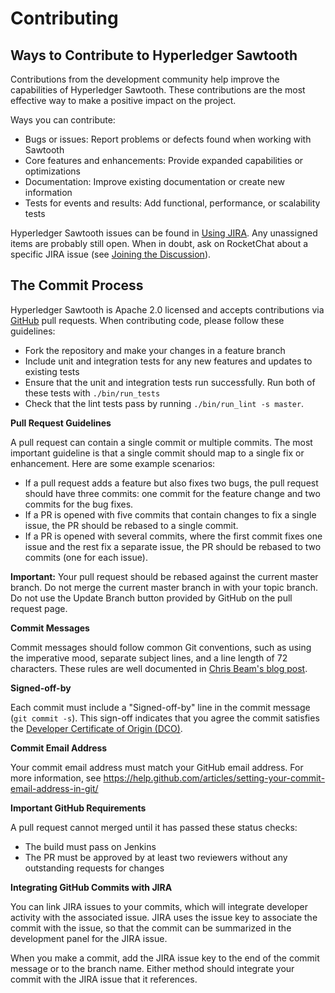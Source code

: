 <!--
 Copyright (c) 2015-2017, Intel Corporation.
 Copyright (c) 2020, Walmart Inc.
 Licensed under Creative Commons Attribution 4.0 International License
 https://creativecommons.org/licenses/by/4.0/
-->

# Contributing

## Ways to Contribute to Hyperledger Sawtooth

Contributions from the development community help improve the capabilities of
Hyperledger Sawtooth. These contributions are the most effective way to
make a positive impact on the project.

Ways you can contribute:

* Bugs or issues: Report problems or defects found when working with Sawtooth
* Core features and enhancements: Provide expanded capabilities or optimizations
* Documentation: Improve existing documentation or create new information
* Tests for events and results: Add functional, performance, or scalability
  tests

Hyperledger Sawtooth issues can be found in
[Using JIRA](issue_tracking#using-jira).  Any unassigned items
are probably still open. When in doubt, ask on RocketChat about a specific
JIRA issue (see [Joining the Discussion](./join_the_discussion.html)).

## The Commit Process

Hyperledger Sawtooth is Apache 2.0 licensed and accepts contributions
via [GitHub](https://github.com/hyperledger/sawtooth-core)
pull requests. When contributing code, please follow these guidelines:

* Fork the repository and make your changes in a feature branch
* Include unit and integration tests for any new features and updates
  to existing tests
* Ensure that the unit and integration tests run successfully. Run both
  of these tests with ``./bin/run_tests``
* Check that the lint tests pass by running ``./bin/run_lint -s master``.

**Pull Request Guidelines**

A pull request can contain a single commit or multiple commits. The most
important guideline is that a single commit should map to a single fix or
enhancement. Here are some example scenarios:

* If a pull request adds a feature but also fixes two bugs, the pull
  request should have three commits: one commit for the feature change and
  two commits for the bug fixes.
* If a PR is opened with five commits that contain changes to fix a single
  issue, the PR should be rebased to a single commit.
* If a PR is opened with several commits, where the first commit fixes one issue
  and the rest fix a separate issue, the PR should be rebased to two
  commits (one for each issue).

**Important:**
  Your pull request should be rebased against the current master branch. Do
  not merge the current master branch in with your topic branch. Do not use the
  Update Branch button provided by GitHub on the pull request page.

**Commit Messages**

Commit messages should follow common Git conventions, such as using the
imperative mood, separate subject lines, and a line length of 72 characters.
These rules are well documented in
[Chris Beam's blog post](https://chris.beams.io/posts/git-commit/#seven-rules).

**Signed-off-by**

Each commit must include a "Signed-off-by" line in the commit message
(``git commit -s``). This sign-off indicates that you agree the commit satisfies
the [Developer Certificate of Origin (DCO)](http://developercertificate.org/).

**Commit Email Address**

Your commit email address must match your GitHub email address. For more
information, see
https://help.github.com/articles/setting-your-commit-email-address-in-git/

**Important GitHub Requirements**

A pull request cannot merged until it has passed these status checks:

* The build must pass on Jenkins
* The PR must be approved by at least two reviewers without any
  outstanding requests for changes

**Integrating GitHub Commits with JIRA**

You can link JIRA issues to your commits, which  will integrate
developer activity with the associated issue. JIRA uses the issue key to
associate the commit with the issue, so that the commit can be summarized in the
development panel for the JIRA issue.

When you make a commit, add the JIRA issue key to the end of the commit message
or to the branch name. Either method should integrate your commit with the JIRA
issue that it references.
